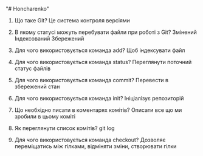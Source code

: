 "# Honcharenko" 
1. Що таке Git?
   Це система контроля версіями

2. В якому статусі можуть перебувати файли при роботі з Git?
   Змінений
   Індексований
   Збережений

3. Для чого використовується команда add?
   Щоб індексувати файл

4. Для чого використовується команда status?
   Переглянути поточний статус файлів

5. Для чого використовується команда commit?
   Перевести в збережений стан

6. Для чого використовується команда init?
   Ініціалізує репозиторій

7. Що необхідно писати в коментарях комітів?
   Описати все що ми зробили в цьому коміті

8. Як переглянути список комітів?
   git log

9. Для чого використовується команда checkout?
   Дозволяє переміщатись між гілками, відміняти зміни, створювати гілки


